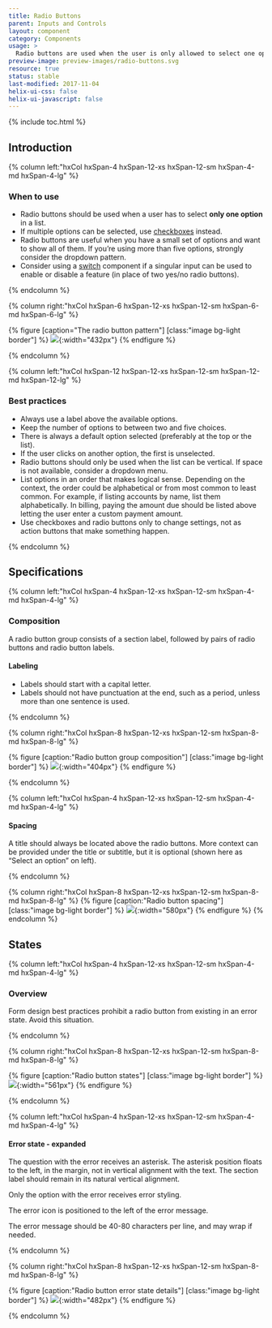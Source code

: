 ```yaml
---
title: Radio Buttons
parent: Inputs and Controls
layout: component
category: Components
usage: >
  Radio buttons are used when the user is only allowed to select one option from a list. A minimum of one choice is required, and one is preselected by default.
preview-image: preview-images/radio-buttons.svg
resource: true
status: stable
last-modified: 2017-11-04
helix-ui-css: false
helix-ui-javascript: false
---
```


{% include toc.html %}

<section class="static-section" markdown="1">

## Introduction

<div class="hxRow" markdown="1">

{% column left:"hxCol hxSpan-4 hxSpan-12-xs hxSpan-12-sm hxSpan-4-md hxSpan-4-lg" %}

### When to use

- Radio buttons should be used when a user has to select **only one option** in a list.
- If multiple options can be selected, use [checkboxes]({{site.baseurl}}/components/checkboxes.html) instead.
- Radio buttons are useful when you have a small set of options and want to show all of them. If you’re using more than five options, strongly consider the dropdown pattern.
- Consider using a [switch]({{site.baseurl}}/components/switches.html) component if a singular input can be used to enable or disable a feature (in place of two yes/no radio buttons).

{% endcolumn %}

{% column right:"hxCol hxSpan-6 hxSpan-12-xs hxSpan-12-sm hxSpan-6-md hxSpan-6-lg" %}

{% figure [caption="The radio button pattern"] [class:"image bg-light border"] %}
![]({{site.url}}/assets/images/components/inputs-and-controls/radio-buttons/radio-hero.png){:width="432px"}
{% endfigure %}

{% endcolumn %}

</div>

</section>

<section class="static-section" markdown="1">

<div class="hxRow" markdown="1">

{% column left:"hxCol hxSpan-12 hxSpan-12-xs hxSpan-12-sm hxSpan-12-md hxSpan-12-lg" %}  

### Best practices

- Always use a label above the available options.
- Keep the number of options to between two and five choices.
- There is always a default option selected (preferably at the top or the list).
- If the user clicks on another option, the first is unselected.
- Radio buttons should only be used when the list can be vertical. If space is not available, consider a dropdown menu.
- List options in an order that makes logical sense. Depending on the context, the order could be alphabetical or from most common to least common. For example, if listing accounts by name, list them alphabetically. In billing, paying the amount due should be listed above letting the user enter a custom payment amount.
- Use checkboxes and radio buttons only to change settings, not as action buttons that make something happen.

{% endcolumn %}

</div>

</section>

<section class="static-section" markdown="1">

## Specifications

<div class="hxRow" markdown="1">

{% column left:"hxCol hxSpan-4 hxSpan-12-xs hxSpan-12-sm hxSpan-4-md hxSpan-4-lg" %}

### Composition

A radio button group consists of a section label, followed by pairs of radio buttons and radio button labels.

#### Labeling

- Labels should start with a capital letter.
- Labels should not have punctuation at the end, such as a period, unless more than one sentence is used.

{% endcolumn %}

{% column right:"hxCol hxSpan-8 hxSpan-12-xs hxSpan-12-sm hxSpan-8-md hxSpan-8-lg" %}

{% figure [caption:"Radio button group composition"] [class:"image bg-light border"] %}
![]({{site.url}}/assets/images/components/inputs-and-controls/radio-buttons/radio-composition.png){:width="404px"}
{% endfigure %}

{% endcolumn %}

</div>

</section>

<section class="static-section" markdown="1">

<div class="hxRow" markdown="1">

{% column left:"hxCol hxSpan-4 hxSpan-12-xs hxSpan-12-sm hxSpan-4-md hxSpan-4-lg" %}

#### Spacing

A title should always be located above the radio buttons. More context can be provided under the title or subtitle, but it is optional (shown here as “Select an option” on left).

{% endcolumn %}

{% column right:"hxCol hxSpan-8 hxSpan-12-xs hxSpan-12-sm hxSpan-8-md hxSpan-8-lg" %}
{% figure [caption:"Radio button spacing"] [class:"image bg-light border"] %}
![]({{site.url}}/assets/images/components/inputs-and-controls/radio-buttons/radio-spacing.png){:width="580px"}
{% endfigure %}
{% endcolumn %}

</div>

</section>

<section class="static-section" markdown="1">

## States

<div class="hxRow" markdown="1">

{% column left:"hxCol hxSpan-4 hxSpan-12-xs hxSpan-12-sm hxSpan-4-md hxSpan-4-lg" %}

### Overview

Form design best practices prohibit a radio button from existing in an error state. Avoid this situation.

{% endcolumn %}

{% column right:"hxCol hxSpan-8 hxSpan-12-xs hxSpan-12-sm hxSpan-8-md hxSpan-8-lg" %}

{% figure [caption:"Radio button states"] [class:"image bg-light border"] %}
![]({{site.url}}/assets/images/components/inputs-and-controls/radio-buttons/radio-states.png){:width="561px"}
{% endfigure %}

{% endcolumn %}

</div>

</section>

<section class="static-section" markdown="1">

<div class="hxRow" markdown="1">

{% column left:"hxCol hxSpan-4 hxSpan-12-xs hxSpan-12-sm hxSpan-4-md hxSpan-4-lg" %}

#### Error state - expanded

The question with the error receives an asterisk. The asterisk position floats to the left, in the margin, not in vertical alignment with the text. The section label should remain in its natural vertical alignment.

Only the option with the error receives error styling.

The error icon is positioned to the left of the error message.

The error message should be 40-80 characters per line, and may wrap if needed.

{% endcolumn %}

{% column right:"hxCol hxSpan-8 hxSpan-12-xs hxSpan-12-sm hxSpan-8-md hxSpan-8-lg" %}

{% figure [caption:"Radio button error state details"] [class:"image bg-light border"] %}
![]({{site.url}}/assets/images/components/inputs-and-controls/radio-buttons/radio-error.png){:width="482px"}
{% endfigure %}

{% endcolumn %}

</div>

</section>
